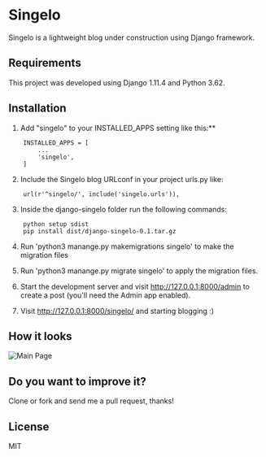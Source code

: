 # Singelo
Singelo is a lightweight blog under construction using Django framework.

## Requirements
This project was developed using Django 1.11.4 and Python 3.62.

## Installation

1. Add "singelo" to your INSTALLED_APPS setting like this:**

``` code
    INSTALLED_APPS = [
        ...
        'singelo',
    ]
```

2. Include the Singelo blog URLconf in your project urls.py like:

``` code
    url(r'^singelo/', include('singelo.urls')),
```
3. Inside the django-singelo folder run the following commands:
``` code
    python setup sdist
    pip install dist/django-singelo-0.1.tar.gz
```
4. Run 'python3 manange.py makemigrations singelo' to make the migration files

5. Run 'python3 manange.py migrate singelo' to apply the migration files.

5. Start the development server and visit http://127.0.0.1:8000/admin to create a post (you'll need the Admin app enabled).

6. Visit http://127.0.0.1:8000/singelo/ and starting blogging :)

## How it looks
![Main Page](http://i.imgur.com/bmp74AH.png)


## Do you want to improve it?
Clone or fork and send me a pull request, thanks!
 
## License
MIT
